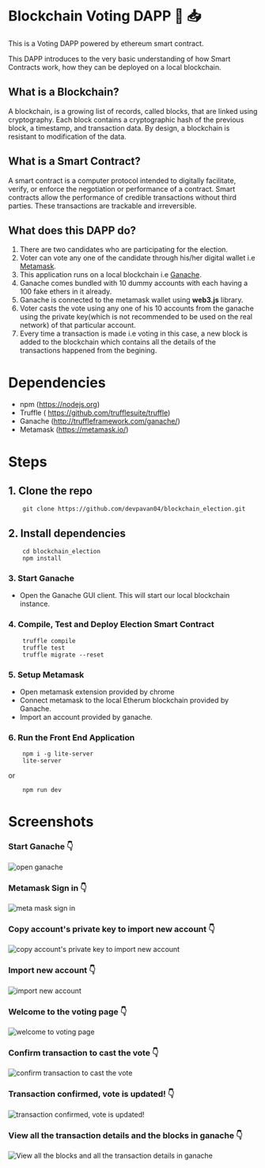 # Blockchain Voting DAPP :link: :inbox_tray:
This is a Voting DAPP powered by ethereum smart contract.

This DAPP introduces to the very basic understanding of how Smart Contracts work, how they can be deployed on a local blockchain.

## What is a Blockchain?
A blockchain, is a growing list of records, called blocks, that are linked using cryptography. Each block contains a cryptographic hash of the previous block, a timestamp, and transaction data. By design, a blockchain is resistant to modification of the data. 

## What is a Smart Contract?
A smart contract is a computer protocol intended to digitally facilitate, verify, or enforce the negotiation or performance of a contract. Smart contracts allow the performance of credible transactions without third parties. These transactions are trackable and irreversible. 

## What does this DAPP do?
1. There are two candidates who are participating for the election.
2. Voter can vote any one of the candidate through his/her digital wallet i.e [Metamask](https://metamask.io).
3. This application runs on a local blockchain i.e [Ganache](https://www.trufflesuite.com/ganache).
4. Ganache comes bundled with 10 dummy accounts with each having a 100 fake ethers in it already.
5. Ganache is connected to the metamask wallet using **web3.js** library.
6. Voter casts the vote using any one of his 10 accounts from the ganache using the private key(which is not recommended to be used on the real network) of that particular account.
7. Every time a transaction is made i.e voting in this case, a new block is added to the blockchain which contains all the details of the transactions happened from the begining.

# Dependencies
* npm (https://nodejs.org)
* Truffle ( https://github.com/trufflesuite/truffle)
* Ganache (http://truffleframework.com/ganache/)
* Metamask (https://metamask.io/)

# Steps

## 1. Clone the repo
```
    git clone https://github.com/devpavan04/blockchain_election.git

```
## 2. Install dependencies
```
    cd blockchain_election
    npm install
```
### 3. Start Ganache
* Open the Ganache GUI client. This will start our local blockchain instance. 

### 4. Compile, Test and Deploy Election Smart Contract
```
    truffle compile
    truffle test
    truffle migrate --reset
```

### 5. Setup Metamask
* Open metamask extension provided by chrome
* Connect metamask to the local Etherum blockchain provided by Ganache.
* Import an account provided by ganache.

### 6. Run the Front End Application
```
    npm i -g lite-server
    lite-server
```
or
```
    npm run dev
```

# Screenshots

### Start Ganache :point_down:
![open ganache](https://github.com/devpavan04/blockchain_election/blob/master/images/Screenshot%20from%202019-09-29%2003-29-36.png?raw=true )

### Metamask Sign in :point_down:
![meta mask sign in](https://github.com/devpavan04/blockchain_election/blob/master/images/Screenshot%20from%202019-09-29%2003-31-03.png?raw=true)

### Copy account's private key to import new account :point_down:
![copy account's private key to import new account](https://github.com/devpavan04/blockchain_election/blob/master/images/Screenshot%20from%202019-09-29%2003-31-50.png?raw=true)

### Import new account :point_down:
![import new account](https://github.com/devpavan04/blockchain_election/blob/master/images/Screenshot%20from%202019-09-29%2003-32-10.png?raw=true)

### Welcome to the voting page :point_down:
![welcome to voting page](https://github.com/devpavan04/blockchain_election/blob/master/images/Screenshot%20from%202019-09-29%2003-33-08.png?raw=true)

### Confirm transaction to cast the vote :point_down:
![confirm transaction to cast the vote](https://github.com/devpavan04/blockchain_election/blob/master/images/Screenshot%20from%202019-09-29%2003-33-29.png?raw=true)

### Transaction confirmed, vote is updated! :point_down:
![transaction confirmed, vote is updated!](https://github.com/devpavan04/blockchain_election/blob/master/images/Screenshot%20from%202019-09-29%2003-33-37.png?raw=true)

### View all the transaction details and the blocks in ganache :point_down:
![View all the blocks and all the transaction details in ganache](https://github.com/devpavan04/blockchain_election/blob/master/images/Screenshot%20from%202019-09-29%2003-34-36.png?raw=true)
